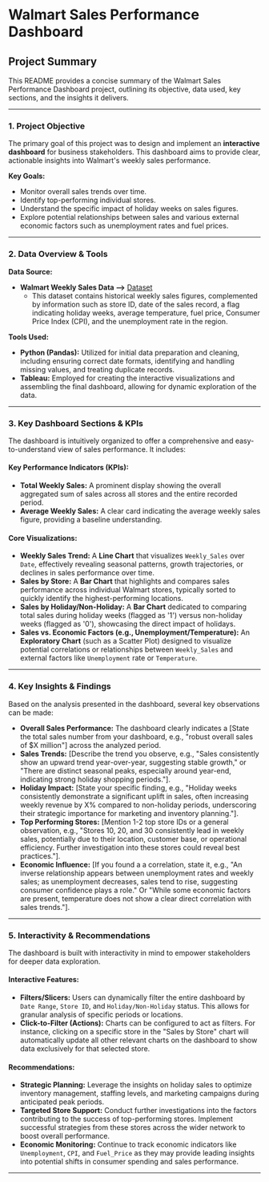 # Walmart Sales Performance Dashboard

## Project Summary

This README provides a concise summary of the Walmart Sales Performance Dashboard project, outlining its objective, data used, key sections, and the insights it delivers.

---

### **1. Project Objective**

The primary goal of this project was to design and implement an **interactive dashboard** for business stakeholders. This dashboard aims to provide clear, actionable insights into Walmart's weekly sales performance.

**Key Goals:**
* Monitor overall sales trends over time.
* Identify top-performing individual stores.
* Understand the specific impact of holiday weeks on sales figures.
* Explore potential relationships between sales and various external economic factors such as unemployment rates and fuel prices.

---

### **2. Data Overview & Tools**

**Data Source:**
* **Walmart Weekly Sales Data -->**
    <a href = "https://github.com/Palash0321/Walmart_Sales_Dashboard/blob/main/Walmart_Sales.csv">Dataset</a>  
    * This dataset contains historical weekly sales figures, complemented by information such as store ID, date of the sales record, a flag indicating holiday weeks, average temperature, fuel price, Consumer Price Index (CPI), and the unemployment rate in the region.

**Tools Used:**
* **Python (Pandas):** Utilized for initial data preparation and cleaning, including ensuring correct date formats, identifying and handling missing values, and treating duplicate records.
* **Tableau:** Employed for creating the interactive visualizations and assembling the final dashboard, allowing for dynamic exploration of the data.

---

### **3. Key Dashboard Sections & KPIs**

The dashboard is intuitively organized to offer a comprehensive and easy-to-understand view of sales performance. It includes:

#### **Key Performance Indicators (KPIs):**
* **Total Weekly Sales:** A prominent display showing the overall aggregated sum of sales across all stores and the entire recorded period.
* **Average Weekly Sales:** A clear card indicating the average weekly sales figure, providing a baseline understanding.

#### **Core Visualizations:**
* **Weekly Sales Trend:** A **Line Chart** that visualizes `Weekly_Sales` over `Date`, effectively revealing seasonal patterns, growth trajectories, or declines in sales performance over time.
* **Sales by Store:** A **Bar Chart** that highlights and compares sales performance across individual Walmart stores, typically sorted to quickly identify the highest-performing locations.
* **Sales by Holiday/Non-Holiday:** A **Bar Chart** dedicated to comparing total sales during holiday weeks (flagged as '1') versus non-holiday weeks (flagged as '0'), showcasing the direct impact of holidays.
* **Sales vs. Economic Factors (e.g., Unemployment/Temperature):** An **Exploratory Chart** (such as a Scatter Plot) designed to visualize potential correlations or relationships between `Weekly_Sales` and external factors like `Unemployment` rate or `Temperature`.

---

### **4. Key Insights & Findings**

Based on the analysis presented in the dashboard, several key observations can be made:

* **Overall Sales Performance:** The dashboard clearly indicates a [State the total sales number from your dashboard, e.g., "robust overall sales of $X million"] across the analyzed period.
* **Sales Trends:** [Describe the trend you observe, e.g., "Sales consistently show an upward trend year-over-year, suggesting stable growth," or "There are distinct seasonal peaks, especially around year-end, indicating strong holiday shopping periods."].
* **Holiday Impact:** [State your specific finding, e.g., "Holiday weeks consistently demonstrate a significant uplift in sales, often increasing weekly revenue by X% compared to non-holiday periods, underscoring their strategic importance for marketing and inventory planning."].
* **Top Performing Stores:** [Mention 1-2 top store IDs or a general observation, e.g., "Stores 10, 20, and 30 consistently lead in weekly sales, potentially due to their location, customer base, or operational efficiency. Further investigation into these stores could reveal best practices."].
* **Economic Influence:** [If you found a a correlation, state it, e.g., "An inverse relationship appears between unemployment rates and weekly sales; as unemployment decreases, sales tend to rise, suggesting consumer confidence plays a role." Or "While some economic factors are present, temperature does not show a clear direct correlation with sales trends."].

---

### **5. Interactivity & Recommendations**

The dashboard is built with interactivity in mind to empower stakeholders for deeper data exploration.

#### **Interactive Features:**
* **Filters/Slicers:** Users can dynamically filter the entire dashboard by `Date Range`, `Store ID`, and `Holiday/Non-Holiday` status. This allows for granular analysis of specific periods or locations.
* **Click-to-Filter (Actions):** Charts can be configured to act as filters. For instance, clicking on a specific store in the "Sales by Store" chart will automatically update all other relevant charts on the dashboard to show data exclusively for that selected store.

#### **Recommendations:**
* **Strategic Planning:** Leverage the insights on holiday sales to optimize inventory management, staffing levels, and marketing campaigns during anticipated peak periods.
* **Targeted Store Support:** Conduct further investigations into the factors contributing to the success of top-performing stores. Implement successful strategies from these stores across the wider network to boost overall performance.
* **Economic Monitoring:** Continue to track economic indicators like `Unemployment`, `CPI`, and `Fuel_Price` as they may provide leading insights into potential shifts in consumer spending and sales performance.

---
